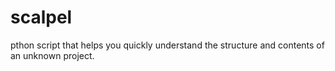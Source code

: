 # scalpel
pthon script that helps you quickly understand the structure and contents of an unknown project.
